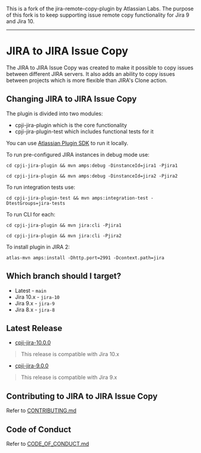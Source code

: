 This is a fork of the jira-remote-copy-plugin by Atlassian Labs. The purpose of this fork is to keep supporting issue remote copy functionality for Jira 9 and Jira 10.

----------------

JIRA to JIRA Issue Copy
============

The JIRA to JIRA Issue Copy was created to make it possible to copy issues between different JIRA servers. It also adds an ability to copy issues between projects which is more flexible than JIRA's Clone action.

Changing JIRA to JIRA Issue Copy
-----------------

The plugin is divided into two modules:

* cpji-jira-plugin which is the core functionality
* cpji-jira-plugin-test which includes functional tests for it

You can use [Atlassian Plugin SDK](http://confluence.atlassian.com/display/DEVNET/Developing+your+Plugin+using+the+Atlassian+Plugin+SDK) to run it locally.

To run pre-configured JIRA instances in debug mode use:

`cd cpji-jira-plugin && mvn amps:debug -DinstanceId=jira1 -Pjira1`

`cd cpji-jira-plugin && mvn amps:debug -DinstanceId=jira2 -Pjira2`

To run integration tests use:

`cd cpji-jira-plugin-test && mvn amps:integration-test -DtestGroups=jira-tests`

To run CLI for each:

`cd cpji-jira-plugin && mvn jira:cli -Pjira1`

`cd cpji-jira-plugin && mvn jira:cli -Pjira2`

To install plugin in JIRA 2:

`atlas-mvn amps:install -Dhttp.port=2991 -Dcontext.path=jira`


Which branch should I target?
-----------------

- Latest - `main`
- Jira 10.x - `jira-10`
- Jira 9.x - `jira-9`
- Jira 8.x - `jira-8`

Latest Release
-----------------

- [cpji-jira-10.0.0](https://github.com/ihmeuw/jira-remote-copy-plugin/releases/tag/cpji-jira-10.0.0)
> This release is compatible with Jira 10.x
- [cpji-jira-9.0.0](https://github.com/ihmeuw/jira-remote-copy-plugin/releases/tag/cpji-jira-9.0.0)
> This release is compatible with Jira 9.x
 
Contributing to JIRA to JIRA Issue Copy
-----------------

Refer to [CONTRIBUTING.md](CONTRIBUTING.md)

Code of Conduct
-----------------

Refer to [CODE_OF_CONDUCT.md](CODE_OF_CONDUCT.md)
